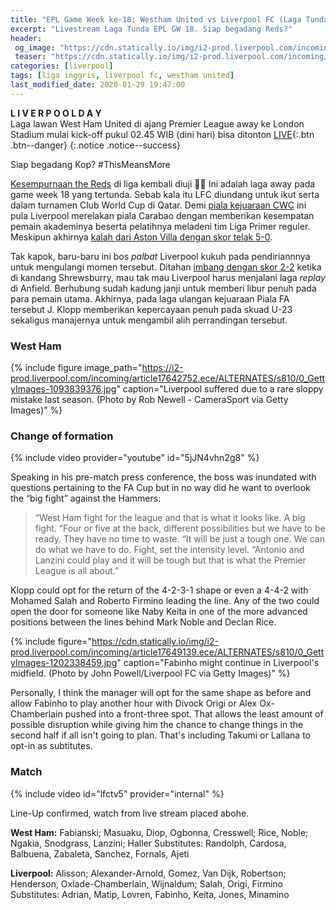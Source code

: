 ```yaml
---
title: "EPL Game Week ke-18: Westham United vs Liverpool FC (Laga Tunda)"
excerpt: "Livestream Laga Tunda EPL GW 18. ‪Siap begadang Reds?‬"
header:
 og_image: "https://cdn.statically.io/img/i2-prod.liverpool.com/incoming/article17649139.ece/ALTERNATES/s810/0_GettyImages-1202338459.jpg"
 teaser: "https://cdn.statically.io/img/i2-prod.liverpool.com/incoming/article17649139.ece/ALTERNATES/s810/0_GettyImages-1202338459.jpg"
categories: [liverpool]
tags: [liga inggris, liverpool fc, westham united]
last_modified_date: 2020-01-29 19:47:00
---
```

**L I V E R P O O L D A Y** <br/> Laga lawan West Ham United‬ di ajang Premier League away ke London Stadium mulai‬ kick-off pukul 02.45 WIB (dini hari) bisa ditonton [LIVE](#match){:.btn .btn--danger}
{:.notice .notice--success}

Siap begadang Kop? #ThisMeansMore

‪[Kesempurnaan the Reds](https://www.catetan.pw/liverpool/menuju-rekor-tak-terkalahkan-terpanjang-liga-inggris/) di liga kembali diuji ✊🏽‬ Ini adalah laga away pada game week 18 yang tertunda. Sebab kala itu LFC diundang untuk ikut serta dalam turnamen Club World Cup di Qatar. Demi [piala kejuaraan CWC](https://www.catetan.pw/liverpool/cwc-vs-flamengo/) ini pula Liverpool merelakan piala Carabao dengan memberikan kesempatan pemain akademinya beserta pelatihnya meladeni tim Liga Primer reguler. Meskipun akhirnya [kalah dari Aston Villa dengan skor telak 5-0](https://www.catetan.pw/liverpool/carabao-vs-aston-villa/).

Tak kapok, baru-baru ini bos _palbat_ Liverpool kukuh pada pendiriannnya untuk mengulangi momen tersebut. Ditahan [imbang dengan skor 2-2](https://www.catetan.pw/liverpool/fa-cup-away-vs-shrewsbury/) ketika di kandang Shrewsburry, mau tak mau Liverpool harus menjalani laga _replay_ di Anfield. Berhubung sudah kadung janji untuk memberi libur penuh pada para pemain utama. Akhirnya, pada laga ulangan kejuaraan Piala FA tersebut J. Klopp memberikan kepercayaan penuh pada skuad U-23 sekaligus manajernya untuk mengambil alih perrandingan tersebut.

### West Ham

{% include figure image_path="https://i2-prod.liverpool.com/incoming/article17642752.ece/ALTERNATES/s810/0_GettyImages-1093839376.jpg" caption="Liverpool suffered due to a rare sloppy mistake last season. (Photo by Rob Newell - CameraSport via Getty Images)" %}

### Change of formation

{% include video provider="youtube" id="5jJN4vhn2g8" %}

Speaking in his pre-match press conference, the boss was inundated with questions pertaining to the FA Cup but in no way did he want to overlook the “big fight” against the Hammers:

> “West Ham fight for the league and that is what it looks like. A big fight.
> “Four or five at the back, different possibilities but we have to be ready. They have no time to waste.
> “It will be just a tough one. We can do what we have to do. Fight, set the intensity level.
> “Antonio and Lanzini could play and it will be tough but that is what the Premier League is all about.”

Klopp could opt for the return of the 4-2-3-1 shape or even a 4-4-2 with Mohamed Salah and Roberto Firmino leading the line. Any of the two could open the door for someone like Naby Keita in one of the more advanced positions between the lines behind Mark Noble and Declan Rice.

{% include figure="https://cdn.statically.io/img/i2-prod.liverpool.com/incoming/article17649139.ece/ALTERNATES/s810/0_GettyImages-1202338459.jpg" caption="Fabinho might continue in Liverpool's midfield. (Photo by John Powell/Liverpool FC via Getty Images)" %}

Personally, I think the manager will opt for the same shape as before and allow Fabinho to play another hour with Divock Origi or Alex Ox-Chamberlain pushed into a front-three spot. That allows the least amount of possible disruption while giving him the chance to change things in the second half if all isn't going to plan. That's including Takumi or Lallana to opt-in as subtitutes.

### Match

{% include video id="lfctv5" provider="internal" %}

Line-Up confirmed, watch from live stream placed abohe.

**West Ham:** Fabianski; Masuaku, Diop, Ogbonna, Cresswell; Rice, Noble; Ngakia, Snodgrass, Lanzini; Haller
Substitutes: Randolph, Cardosa, Balbuena, Zabaleta, Sanchez, Fornals, Ajeti

**Liverpool:** Alisson; Alexander-Arnold, Gomez, Van Dijk, Robertson; Henderson, Oxlade-Chamberlain, Wijnaldum; Salah, Origi, Firmino
Substitutes: Adrian, Matip, Lovren, Fabinho, Keita, Jones, Minamino
